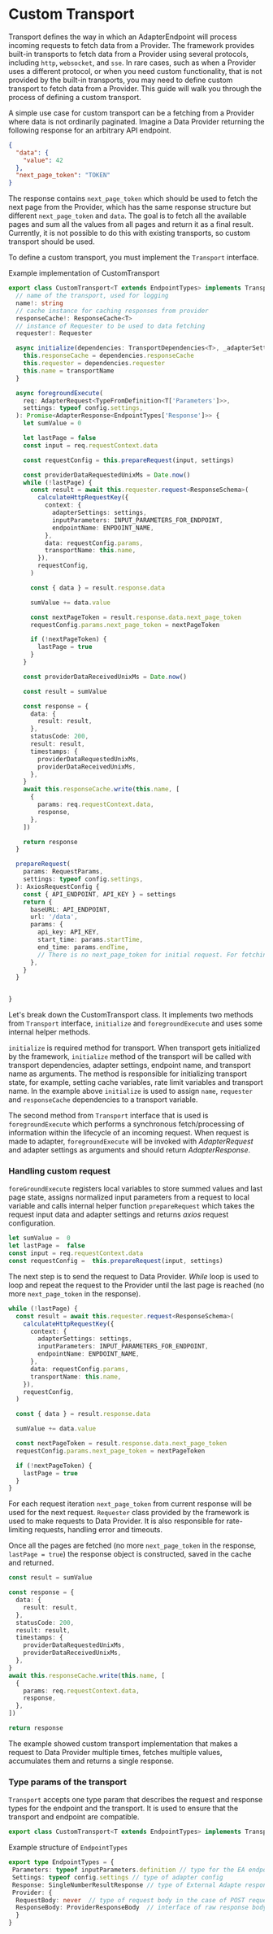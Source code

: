 #  Custom Transport

Transport defines the way in which an AdapterEndpoint will process incoming requests to fetch data from a Provider. The framework provides built-in transports to fetch data from a Provider using several protocols, including `http`, `websocket`,  and `sse`.  In rare  cases, such as when a Provider uses a different protocol, or when you need custom functionality, that is not provided by the built-in transports, you may need to define custom transport to fetch data from a Provider. This guide will walk you through the process of defining a custom transport.

A simple use case for custom transport can be a fetching from a Provider where data is not ordinarily paginated. Imagine a Data Provider returning the following response for an arbitrary API endpoint.

```json
{
  "data": {
    "value": 42
  },
  "next_page_token": "TOKEN"
}
```

The response contains `next_page_token` which should be used to fetch the next page from the Provider, which has the same response structure but different `next_page_token` and `data`.  The goal is to fetch all the available pages and sum all the values from all pages and return it as a final result. Currently, it is not possible to do this with existing transports, so custom transport should be used.

To define a custom transport, you must implement the `Transport` interface.

Example implementation of CustomTransport

```typescript  
export class CustomTransport<T extends EndpointTypes> implements Transport<T> {
  // name of the transport, used for logging
  name!: string
  // cache instance for caching responses from provider
  responseCache!: ResponseCache<T>
  // instance of Requester to be used to data fetching
  requester!: Requester

  async initialize(dependencies: TransportDependencies<T>, _adapterSettings: EndpointTypes['Settings'], _endpointName: string, transportName: string): Promise<void> {
    this.responseCache = dependencies.responseCache
    this.requester = dependencies.requester
    this.name = transportName
  }

  async foregroundExecute(
    req: AdapterRequest<TypeFromDefinition<T['Parameters']>>,
    settings: typeof config.settings,
  ): Promise<AdapterResponse<EndpointTypes['Response']>> {
    let sumValue = 0

    let lastPage = false
    const input = req.requestContext.data

    const requestConfig = this.prepareRequest(input, settings)

    const providerDataRequestedUnixMs = Date.now()
    while (!lastPage) {
      const result = await this.requester.request<ResponseSchema>(
        calculateHttpRequestKey({
          context: {
            adapterSettings: settings,
            inputParameters: INPUT_PARAMETERS_FOR_ENDPOINT,
            endpointName: ENPDOINT_NAME,
          },
          data: requestConfig.params,
          transportName: this.name,
        }),
        requestConfig,
      )

      const { data } = result.response.data

      sumValue += data.value

      const nextPageToken = result.response.data.next_page_token
      requestConfig.params.next_page_token = nextPageToken

      if (!nextPageToken) {
        lastPage = true
      }
    }

    const providerDataReceivedUnixMs = Date.now()

    const result = sumValue

    const response = {
      data: {
        result: result,
      },
      statusCode: 200,
      result: result,
      timestamps: {
        providerDataRequestedUnixMs,
        providerDataReceivedUnixMs,
      },
    }
    await this.responseCache.write(this.name, [
      {
        params: req.requestContext.data,
        response,
      },
    ])

    return response
  }

  prepareRequest(
    params: RequestParams,
    settings: typeof config.settings,
  ): AxiosRequestConfig {
    const { API_ENDPOINT, API_KEY } = settings
    return {
      baseURL: API_ENDPOINT,
      url: '/data',
      params: {
        api_key: API_KEY,
        start_time: params.startTime,
        end_time: params.endTime,
        // There is no next_page_token for initial request. For fetching next pages next_page_token is inserted dynamically from response
      },
    }
  }


}
```

Let's break down the CustomTransport class.
It implements two methods from `Transport` interface, `initialize` and `foregroundExecute` and uses some internal helper methods.

`initialize` is required method for transport. When transport gets initialized by the framework,  `initialize`  method of the transport will be called with transport dependencies, adapter settings, endpoint name, and transport name as arguments. The method is responsible for initializing transport state, for example, setting cache variables, rate limit variables and transport name.
In the example above `initialize` is used to assign `name`, `requester` and `responseCache` dependencies to a transport variable.

The second method from `Transport` interface that is used is `foregroundExecute` which performs a synchronous fetch/processing of information within the lifecycle of an incoming request.
When request is made to adapter, `foregroundExecute` will be invoked with *AdapterRequest* and adapter settings as arguments and should return *AdapterResponse*.

### Handling custom request

`foreGroundExecute` registers local variables to store summed values and last page state, assigns normalized input parameters from a request to local variable and calls internal helper function `prepareRequest` which takes the request input data and adapter settings and returns *axios* request configuration.

```typescript
let sumValue =  0
let lastPage =  false  
const input = req.requestContext.data 
const requestConfig =  this.prepareRequest(input, settings)
```

The next step is to send the request to Data Provider. *While* loop is used to loop and repeat the request to the Provider until the last page is reached (no more `next_page_token` in the response).

```typescript
while (!lastPage) {
  const result = await this.requester.request<ResponseSchema>(
    calculateHttpRequestKey({
      context: {
        adapterSettings: settings,
        inputParameters: INPUT_PARAMETERS_FOR_ENDPOINT,
        endpointName: ENPDOINT_NAME,
      },
      data: requestConfig.params,
      transportName: this.name,
    }),
    requestConfig,
  )

  const { data } = result.response.data

  sumValue += data.value

  const nextPageToken = result.response.data.next_page_token
  requestConfig.params.next_page_token = nextPageToken

  if (!nextPageToken) {
    lastPage = true
  }
}
```

For each request iteration `next_page_token` from current response will be used for the next request.  `Requester` class provided by the framework is used to make requests to Data Provider. It is also responsible for rate-limiting requests, handling error and timeouts. 

Once all the pages are fetched (no more `next_page_token` in the response, `lastPage = true`) the response object is constructed, saved in the cache and returned.

```typescript
const result = sumValue

const response = {
  data: {
    result: result,
  },
  statusCode: 200,
  result: result,
  timestamps: {
    providerDataRequestedUnixMs,
    providerDataReceivedUnixMs,
  },
}
await this.responseCache.write(this.name, [
  {
    params: req.requestContext.data,
    response,
  },
])

return response
```

The example showed custom transport implementation that makes a request to Data Provider multiple times, fetches multiple values, accumulates them and returns a single response. 

### Type params of the transport

`Transport` accepts one type param that describes the request and response types for the endpoint and the transport. It is used to ensure that the transport and endpoint are compatible.

```typescript
export class CustomTransport<T extends EndpointTypes> implements Transport<T>
```

Example structure of `EndpointTypes`

```typescript
export type EndpointTypes = {
 Parameters: typeof inputParameters.definition // type for the EA endpoint input parameters
 Settings: typeof config.settings // type of adapter config   
 Response: SingleNumberResultResponse // type of External Adapte response. `SingleNumberResultResponse` is built in type that indicates that both `data` and `result` are numbers
 Provider: {  
  RequestBody: never  // type of request body in the case of POST requests. This is usually `never` for GET requests, and is *not* the same as query params
  ResponseBody: ProviderResponseBody  // interface of raw response body from Data Provider 
  }  
}
```



